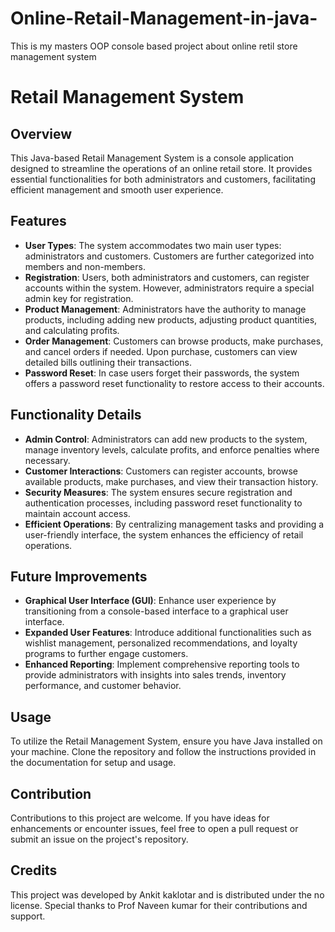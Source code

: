 # Online-Retail-Management-in-java-

This is my masters OOP console based project about online retil store management system

# Retail Management System

## Overview

This Java-based Retail Management System is a console application designed to streamline the operations of an online retail store. It provides essential functionalities for both administrators and customers, facilitating efficient management and smooth user experience.

## Features

- **User Types**: The system accommodates two main user types: administrators and customers. Customers are further categorized into members and non-members.
- **Registration**: Users, both administrators and customers, can register accounts within the system. However, administrators require a special admin key for registration.
- **Product Management**: Administrators have the authority to manage products, including adding new products, adjusting product quantities, and calculating profits.
- **Order Management**: Customers can browse products, make purchases, and cancel orders if needed. Upon purchase, customers can view detailed bills outlining their transactions.
- **Password Reset**: In case users forget their passwords, the system offers a password reset functionality to restore access to their accounts.

## Functionality Details

- **Admin Control**: Administrators can add new products to the system, manage inventory levels, calculate profits, and enforce penalties where necessary.
- **Customer Interactions**: Customers can register accounts, browse available products, make purchases, and view their transaction history.
- **Security Measures**: The system ensures secure registration and authentication processes, including password reset functionality to maintain account access.
- **Efficient Operations**: By centralizing management tasks and providing a user-friendly interface, the system enhances the efficiency of retail operations.

## Future Improvements

- **Graphical User Interface (GUI)**: Enhance user experience by transitioning from a console-based interface to a graphical user interface.
- **Expanded User Features**: Introduce additional functionalities such as wishlist management, personalized recommendations, and loyalty programs to further engage customers.
- **Enhanced Reporting**: Implement comprehensive reporting tools to provide administrators with insights into sales trends, inventory performance, and customer behavior.

## Usage

To utilize the Retail Management System, ensure you have Java installed on your machine. Clone the repository and follow the instructions provided in the documentation for setup and usage.

## Contribution

Contributions to this project are welcome. If you have ideas for enhancements or encounter issues, feel free to open a pull request or submit an issue on the project's repository.

## Credits

This project was developed by Ankit kaklotar and is distributed under the no license. Special thanks to Prof Naveen kumar for their contributions and support.

